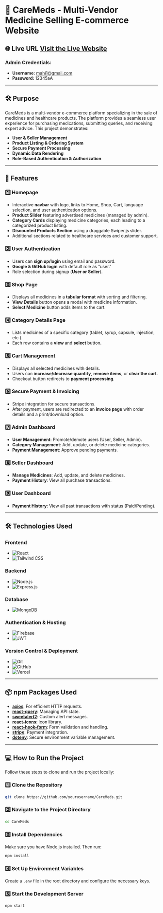 # 🏥 CareMeds - Multi-Vendor Medicine Selling E-commerce Website  

## 🌐 Live URL  [**Visit the Live Website**](https://assignment-12-6a5e8.web.app) 

### Admin Credentials:

- **Username:** mahi1@gmail.com
- **Password:** 12345aA

---

## 🛠️ Purpose  
CareMeds is a multi-vendor e-commerce platform specializing in the sale of medicines and healthcare products. The platform provides a seamless user experience for purchasing medications, submitting queries, and receiving expert advice. This project demonstrates:  
- **User & Seller Management**  
- **Product Listing & Ordering System**  
- **Secure Payment Processing**  
- **Dynamic Data Rendering**  
- **Role-Based Authentication & Authorization**  

---  

## 🚀 Features  

### 1️⃣ **Homepage**  
- Interactive **navbar** with logo, links to Home, Shop, Cart, language selection, and user authentication options.  
- **Product Slider** featuring advertised medicines (managed by admin).  
- **Category Cards** displaying medicine categories, each leading to a categorized product listing.  
- **Discounted Products Section** using a draggable Swiper.js slider.  
- Additional sections related to healthcare services and customer support.  

### 2️⃣ **User Authentication**  
- Users can **sign up/login** using email and password.  
- **Google & GitHub login** with default role as "user."  
- Role selection during signup (**User or Seller**).  

### 3️⃣ **Shop Page**  
- Displays all medicines in a **tabular format** with sorting and filtering.  
- **View Details** button opens a modal with medicine information.  
- **Select Medicine** button adds items to the cart.  

### 4️⃣ **Category Details Page**  
- Lists medicines of a specific category (tablet, syrup, capsule, injection, etc.).  
- Each row contains a **view** and **select** button.  

### 5️⃣ **Cart Management**  
- Displays all selected medicines with details.  
- Users can **increase/decrease quantity**, **remove items**, or **clear the cart**.  
- Checkout button redirects to **payment processing**.  

### 6️⃣ **Secure Payment & Invoicing**  
- Stripe integration for secure transactions.  
- After payment, users are redirected to an **invoice page** with order details and a print/download option.  

### 7️⃣ **Admin Dashboard**  
- **User Management**: Promote/demote users (User, Seller, Admin).  
- **Category Management**: Add, update, or delete medicine categories.  
- **Payment Management**: Approve pending payments.   

### 8️⃣ **Seller Dashboard**  
- **Manage Medicines**: Add, update, and delete medicines.  
- **Payment History**: View all purchase transactions.  

### 9️⃣ **User Dashboard**  
- **Payment History**: View all past transactions with status (Paid/Pending).  

---  

## 🛠️ Technologies Used  

### **Frontend**  
- ![React](https://img.shields.io/badge/React-61DAFB?style=flat-square&logo=react&logoColor=black)  
- ![Tailwind CSS](https://img.shields.io/badge/Tailwind_CSS-06B6D4?style=flat-square&logo=tailwind-css&logoColor=white)  

### **Backend**  
- ![Node.js](https://img.shields.io/badge/Node.js-339933?style=flat-square&logo=node.js&logoColor=white)  
- ![Express.js](https://img.shields.io/badge/Express.js-000000?style=flat-square&logo=express&logoColor=white)  

### **Database**  
- ![MongoDB](https://img.shields.io/badge/MongoDB-47A248?style=flat-square&logo=mongodb&logoColor=white)  

### **Authentication & Hosting**  
- ![Firebase](https://img.shields.io/badge/Firebase-FFCA28?style=flat-square&logo=firebase&logoColor=black)  
- ![JWT](https://img.shields.io/badge/JWT-000000?style=flat-square&logo=json-web-tokens&logoColor=white)  

### **Version Control & Deployment**  
- ![Git](https://img.shields.io/badge/Git-F05032?style=flat-square&logo=git&logoColor=white)  
- ![GitHub](https://img.shields.io/badge/GitHub-181717?style=flat-square&logo=github&logoColor=white)  
- ![Vercel](https://img.shields.io/badge/Vercel-000000?style=flat-square&logo=vercel&logoColor=white)  

---  

## 📦 npm Packages Used  

- **[axios](https://www.npmjs.com/package/axios)**: For efficient HTTP requests.  
- **[react-query](https://www.npmjs.com/package/react-query)**: Managing API state.  
- **[sweetalert2](https://www.npmjs.com/package/sweetalert2)**: Custom alert messages.  
- **[react-icons](https://www.npmjs.com/package/react-icons)**: Icon library.  
- **[react-hook-form](https://www.npmjs.com/package/react-hook-form)**: Form validation and handling.  
- **[stripe](https://www.npmjs.com/package/stripe)**: Payment integration.  
- **[dotenv](https://www.npmjs.com/package/dotenv)**: Secure environment variable management.  

---  

## 💻 How to Run the Project  

Follow these steps to clone and run the project locally:  

### 1️⃣ Clone the Repository  
```bash  
git clone https://github.com/yourusername/CareMeds.git  
```  

### 2️⃣ Navigate to the Project Directory  
```bash  
cd CareMeds  
```  

### 3️⃣ Install Dependencies  
Make sure you have Node.js installed. Then run:  
```bash  
npm install  
```  

### 4️⃣ Set Up Environment Variables  
Create a `.env` file in the root directory and configure the necessary keys.  

### 5️⃣ Start the Development Server  
```bash  
npm start  
``` 

